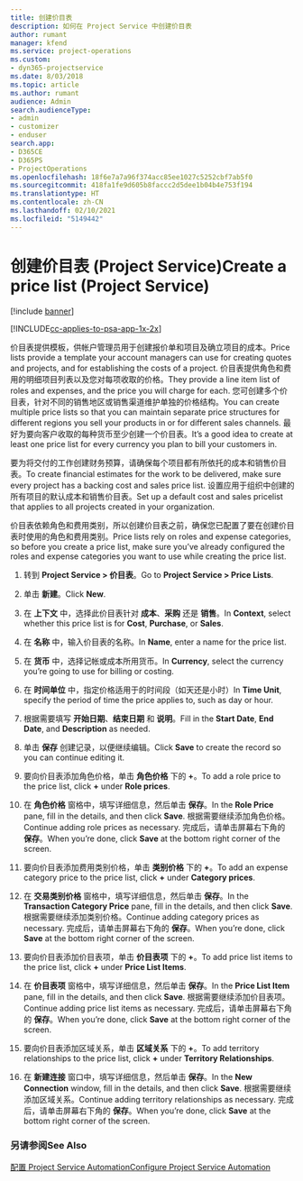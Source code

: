 ```yaml
---
title: 创建价目表
description: 如何在 Project Service 中创建价目表
author: rumant
manager: kfend
ms.service: project-operations
ms.custom:
- dyn365-projectservice
ms.date: 8/03/2018
ms.topic: article
ms.author: rumant
audience: Admin
search.audienceType:
- admin
- customizer
- enduser
search.app:
- D365CE
- D365PS
- ProjectOperations
ms.openlocfilehash: 18f6e7a7a96f374acc85ee1027c5252cbf7ab5f0
ms.sourcegitcommit: 418fa1fe9d605b8faccc2d5dee1b04b4e753f194
ms.translationtype: HT
ms.contentlocale: zh-CN
ms.lasthandoff: 02/10/2021
ms.locfileid: "5149442"
---
```

# <a name="create-a-price-list-project-service"></a><span data-ttu-id="34a76-103">创建价目表 (Project Service)</span><span class="sxs-lookup"><span data-stu-id="34a76-103">Create a price list (Project Service)</span></span>

[!include [banner](../includes/psa-now-project-operations.md)]

[!INCLUDE[cc-applies-to-psa-app-1x-2x](../includes/cc-applies-to-psa-app-1x-2x.md)]

<span data-ttu-id="34a76-104">价目表提供模板，供帐户管理员用于创建报价单和项目及确立项目的成本。</span><span class="sxs-lookup"><span data-stu-id="34a76-104">Price lists provide a template your account managers can use for creating quotes and projects, and for establishing the costs of a project.</span></span> <span data-ttu-id="34a76-105">价目表提供角色和费用的明细项目列表以及您对每项收取的价格。</span><span class="sxs-lookup"><span data-stu-id="34a76-105">They provide a line item list of roles and expenses, and the price you will charge for each.</span></span> <span data-ttu-id="34a76-106">您可创建多个价目表，针对不同的销售地区或销售渠道维护单独的价格结构。</span><span class="sxs-lookup"><span data-stu-id="34a76-106">You can create multiple price lists so that you can maintain separate price structures for different regions you sell your products in or for different sales channels.</span></span> <span data-ttu-id="34a76-107">最好为要向客户收取的每种货币至少创建一个价目表。</span><span class="sxs-lookup"><span data-stu-id="34a76-107">It’s a good idea to create at least one price list for every currency you plan to bill your customers in.</span></span>  
  
<span data-ttu-id="34a76-108">要为将交付的工作创建财务预算，请确保每个项目都有所依托的成本和销售价目表。</span><span class="sxs-lookup"><span data-stu-id="34a76-108">To create financial estimates for the work to be delivered, make sure every project has a backing cost and sales price list.</span></span> <span data-ttu-id="34a76-109">设置应用于组织中创建的所有项目的默认成本和销售价目表。</span><span class="sxs-lookup"><span data-stu-id="34a76-109">Set up a default cost and sales pricelist that applies to all projects created in your organization.</span></span>  
  
<span data-ttu-id="34a76-110">价目表依赖角色和费用类别，所以创建价目表之前，确保您已配置了要在创建价目表时使用的角色和费用类别。</span><span class="sxs-lookup"><span data-stu-id="34a76-110">Price lists rely on roles and expense categories, so before you create a price list, make sure you’ve already configured the roles and expense categories you want to use while creating the price list.</span></span>  
  
1.  <span data-ttu-id="34a76-111">转到 **Project Service > 价目表**。</span><span class="sxs-lookup"><span data-stu-id="34a76-111">Go to **Project Service > Price Lists**.</span></span>  
  
2.  <span data-ttu-id="34a76-112">单击 **新建**。</span><span class="sxs-lookup"><span data-stu-id="34a76-112">Click **New**.</span></span>  
  
3.  <span data-ttu-id="34a76-113">在 **上下文** 中，选择此价目表针对 **成本**、**采购** 还是 **销售**。</span><span class="sxs-lookup"><span data-stu-id="34a76-113">In **Context**, select whether this price list is for **Cost**, **Purchase**, or **Sales**.</span></span>  
  
4.  <span data-ttu-id="34a76-114">在 **名称** 中，输入价目表的名称。</span><span class="sxs-lookup"><span data-stu-id="34a76-114">In **Name**, enter a name for the price list.</span></span>  
  
5.  <span data-ttu-id="34a76-115">在 **货币** 中，选择记帐或成本所用货币。</span><span class="sxs-lookup"><span data-stu-id="34a76-115">In **Currency**, select the currency you’re going to use for billing or costing.</span></span>  
  
6.  <span data-ttu-id="34a76-116">在 **时间单位** 中，指定价格适用于的时间段（如天还是小时）</span><span class="sxs-lookup"><span data-stu-id="34a76-116">In **Time Unit**, specify the period of time the price applies to, such as day or hour.</span></span>  
  
7.  <span data-ttu-id="34a76-117">根据需要填写 **开始日期**、**结束日期** 和 **说明**。</span><span class="sxs-lookup"><span data-stu-id="34a76-117">Fill in the **Start Date**, **End Date**, and **Description** as needed.</span></span>  
  
8.  <span data-ttu-id="34a76-118">单击 **保存** 创建记录，以便继续编辑。</span><span class="sxs-lookup"><span data-stu-id="34a76-118">Click **Save** to create the record so you can continue editing it.</span></span>  
  
9. <span data-ttu-id="34a76-119">要向价目表添加角色价格，单击 **角色价格** 下的 **+**。</span><span class="sxs-lookup"><span data-stu-id="34a76-119">To add a role price to the price list, click **+** under **Role prices**.</span></span>  
  
10. <span data-ttu-id="34a76-120">在 **角色价格** 窗格中，填写详细信息，然后单击 **保存**。</span><span class="sxs-lookup"><span data-stu-id="34a76-120">In the **Role Price** pane, fill in the details, and then click **Save**.</span></span> <span data-ttu-id="34a76-121">根据需要继续添加角色价格。</span><span class="sxs-lookup"><span data-stu-id="34a76-121">Continue adding role prices as necessary.</span></span> <span data-ttu-id="34a76-122">完成后，请单击屏幕右下角的 **保存**。</span><span class="sxs-lookup"><span data-stu-id="34a76-122">When you’re done, click **Save** at the bottom right corner of the screen.</span></span>  
  
11. <span data-ttu-id="34a76-123">要向价目表添加费用类别价格，单击 **类别价格** 下的 **+**。</span><span class="sxs-lookup"><span data-stu-id="34a76-123">To add an expense category price to the price list, click **+** under **Category prices**.</span></span>  
  
12. <span data-ttu-id="34a76-124">在 **交易类别价格** 窗格中，填写详细信息，然后单击 **保存**。</span><span class="sxs-lookup"><span data-stu-id="34a76-124">In the **Transaction Category Price** pane, fill in the details, and then click **Save**.</span></span> <span data-ttu-id="34a76-125">根据需要继续添加类别价格。</span><span class="sxs-lookup"><span data-stu-id="34a76-125">Continue adding category prices as necessary.</span></span> <span data-ttu-id="34a76-126">完成后，请单击屏幕右下角的 **保存**。</span><span class="sxs-lookup"><span data-stu-id="34a76-126">When you’re done, click **Save** at the bottom right corner of the screen.</span></span>  
  
13. <span data-ttu-id="34a76-127">要向价目表添加价目表项，单击 **价目表项** 下的 **+**。</span><span class="sxs-lookup"><span data-stu-id="34a76-127">To add price list items to the price list, click **+** under **Price List Items**.</span></span>  
  
14. <span data-ttu-id="34a76-128">在 **价目表项** 窗格中，填写详细信息，然后单击 **保存**。</span><span class="sxs-lookup"><span data-stu-id="34a76-128">In the **Price List Item** pane, fill in the details, and then click **Save**.</span></span> <span data-ttu-id="34a76-129">根据需要继续添加价目表项。</span><span class="sxs-lookup"><span data-stu-id="34a76-129">Continue adding price list items as necessary.</span></span> <span data-ttu-id="34a76-130">完成后，请单击屏幕右下角的 **保存**。</span><span class="sxs-lookup"><span data-stu-id="34a76-130">When you’re done, click **Save** at the bottom right corner of the screen.</span></span>  
  
15. <span data-ttu-id="34a76-131">要向价目表添加区域关系，单击 **区域关系** 下的 **+**。</span><span class="sxs-lookup"><span data-stu-id="34a76-131">To add territory relationships to the price list, click **+** under **Territory Relationships**.</span></span>  
  
16. <span data-ttu-id="34a76-132">在 **新建连接** 窗口中，填写详细信息，然后单击 **保存**。</span><span class="sxs-lookup"><span data-stu-id="34a76-132">In the **New Connection** window, fill in the details, and then click **Save**.</span></span> <span data-ttu-id="34a76-133">根据需要继续添加区域关系。</span><span class="sxs-lookup"><span data-stu-id="34a76-133">Continue adding territory relationships as necessary.</span></span> <span data-ttu-id="34a76-134">完成后，请单击屏幕右下角的 **保存**。</span><span class="sxs-lookup"><span data-stu-id="34a76-134">When you’re done, click **Save** at the bottom right corner of the screen.</span></span>  
  
### <a name="see-also"></a><span data-ttu-id="34a76-135">另请参阅</span><span class="sxs-lookup"><span data-stu-id="34a76-135">See Also</span></span>  
 [<span data-ttu-id="34a76-136">配置 Project Service Automation</span><span class="sxs-lookup"><span data-stu-id="34a76-136">Configure Project Service Automation</span></span>](../psa/configure.md)
